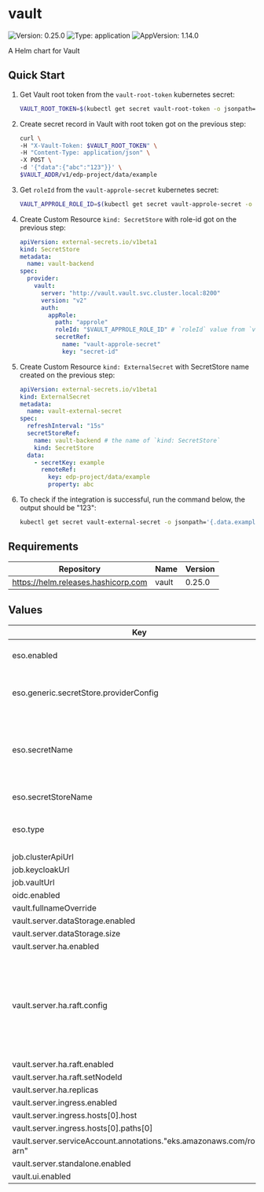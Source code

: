 # vault

![Version: 0.25.0](https://img.shields.io/badge/Version-0.25.0-informational?style=flat-square) ![Type: application](https://img.shields.io/badge/Type-application-informational?style=flat-square) ![AppVersion: 1.14.0](https://img.shields.io/badge/AppVersion-1.14.0-informational?style=flat-square)

A Helm chart for Vault

## Quick Start

1. Get Vault root token from the `vault-root-token` kubernetes secret:

    ```bash
    VAULT_ROOT_TOKEN=$(kubectl get secret vault-root-token -o jsonpath='{.data.VAULT_ROOT_TOKEN}' -n vault | base64 --decode)
    ```

2. Create secret record in Vault with root token got on the previous step:

    ```bash
    curl \
    -H "X-Vault-Token: $VAULT_ROOT_TOKEN" \
    -H "Content-Type: application/json" \
    -X POST \
    -d '{"data":{"abc":"123"}}' \
    $VAULT_ADDR/v1/edp-project/data/example
    ```

3. Get `roleId` from the `vault-approle-secret` kubernetes secret:

    ```bash
    VAULT_APPROLE_ROLE_ID=$(kubectl get secret vault-approle-secret -o jsonpath='{.data.role-id}' -n vault | base64 --decode)
    ```

4. Create Custom Resource `kind: SecretStore` with role-id got on the previous step:

    ```yaml
    apiVersion: external-secrets.io/v1beta1
    kind: SecretStore
    metadata:
      name: vault-backend
    spec:
      provider:
        vault:
          server: "http://vault.vault.svc.cluster.local:8200"
          version: "v2"
          auth:
            appRole:
              path: "approle"
              roleId: "$VAULT_APPROLE_ROLE_ID" # `roleId` value from `vault-approle-secret` secret
              secretRef:
                name: "vault-approle-secret"
                key: "secret-id"
    ```

5. Create Custom Resource `kind: ExternalSecret` with SecretStore name created on the previous step:

    ```yaml
    apiVersion: external-secrets.io/v1beta1
    kind: ExternalSecret
    metadata:
      name: vault-external-secret
    spec:
      refreshInterval: "15s"
      secretStoreRef:
        name: vault-backend # the name of `kind: SecretStore`
        kind: SecretStore
      data:
        - secretKey: example
          remoteRef:
            key: edp-project/data/example
            property: abc
    ```
6. To check if the integration is successful, run the command below, the output should be "123":

    ```bash
    kubectl get secret vault-external-secret -o jsonpath='{.data.example}' | base64 --decode
    ```

## Requirements

| Repository | Name | Version |
|------------|------|---------|
| https://helm.releases.hashicorp.com | vault | 0.25.0 |

## Values

| Key | Type | Default | Description |
|-----|------|---------|-------------|
| eso.enabled | bool | `true` | Install components of the ESO. |
| eso.generic.secretStore.providerConfig | object | `{}` | Defines SecretStore provider configuration. |
| eso.secretName | string | `"/edp/eks/addons/vault"` | Value name in AWS ParameterStore, AWS SecretsManager or other Secret Store. |
| eso.secretStoreName | string | `"aws-parameterstore"` | Defines Secret Store name. |
| eso.type | string | `"aws"` | Defines provider type. One of `aws` or `generic`. |
| job.clusterApiUrl | string | `"https://cluster-api.com"` |  |
| job.keycloakUrl | string | `"https://keycloak.example.com/auth/realms/shared"` |  |
| job.vaultUrl | string | `"vault.example.com"` |  |
| oidc.enabled | bool | `false` |  |
| vault.fullnameOverride | string | `"vault"` |  |
| vault.server.dataStorage.enabled | bool | `true` |  |
| vault.server.dataStorage.size | string | `"1Gi"` |  |
| vault.server.ha.enabled | bool | `true` |  |
| vault.server.ha.raft.config | string | `"ui = true\nlistener \"tcp\" {\n  address = \"[::]:8200\"\n  cluster_address = \"[::]:8201\"\n  tls_disable = 1\n}\n\nstorage \"raft\" {\n  path = \"/vault/data\"\n    retry_join {\n    leader_api_addr = \"http://vault-0.vault-internal:8200\"\n  }\n  retry_join {\n    leader_api_addr = \"http://vault-1.vault-internal:8200\"\n  }\n  retry_join {\n    leader_api_addr = \"http://vault-2.vault-internal:8200\"\n  }\n}\n\nservice_registration \"kubernetes\" {}\n\nseal \"awskms\" {\n  region     = \"eu-central-1\"\n  kms_key_id = \"KMS_KEY_ID\"\n  role_arn = \"arn:aws:iam::012345678910:role/AWSIRSA_Shared_Vault\"\n  web_identity_token_file = \"/var/run/secrets/eks.amazonaws.com/serviceaccount/token\"\n}\n"` |  |
| vault.server.ha.raft.enabled | bool | `true` |  |
| vault.server.ha.raft.setNodeId | bool | `true` |  |
| vault.server.ha.replicas | int | `3` |  |
| vault.server.ingress.enabled | bool | `true` |  |
| vault.server.ingress.hosts[0].host | string | `"vault.example.com"` |  |
| vault.server.ingress.hosts[0].paths[0] | string | `"/"` |  |
| vault.server.serviceAccount.annotations."eks.amazonaws.com/role-arn" | string | `"arn:aws:iam::012345678910:role/AWSIRSA_Shared_Vault"` |  |
| vault.server.standalone.enabled | bool | `false` |  |
| vault.ui.enabled | bool | `true` |  |

